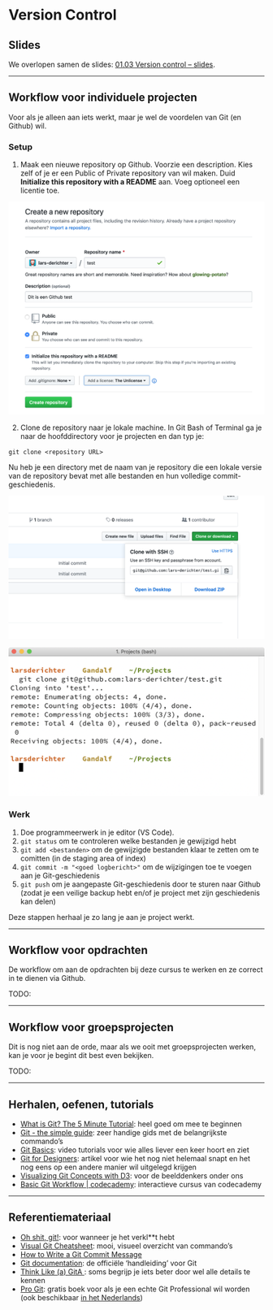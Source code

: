 # Version Control

## Slides

We overlopen samen de slides: [01.03 Version control – slides](/slides/01.03.version-control ":ignore").

---

## Workflow voor individuele projecten

Voor als je alleen aan iets werkt, maar je wel de voordelen van Git (en Github) wil.

### Setup

1. Maak een nieuwe repository op Github. Voorzie een description. Kies zelf of je er een Public of Private repository van wil maken. Duid **Initialize this repository with a README** aan. Voeg optioneel een licentie toe.

![Nieuwe Github repository maken](_images/github-new.png)

2. Clone de repository naar je lokale machine. In Git Bash of Terminal ga je naar de hoofddirectory voor je projecten en dan typ je:

```
git clone <repository URL>
```

Nu heb je een directory met de naam van je repository die een lokale versie van de repository bevat met alle bestanden en hun volledige commit-geschiedenis.

![De URL van je repository op Github](_images/github-repository-url.png)

![Output van git clone commando](_images/git-clone.png)

### Werk

1. Doe programmeerwerk in je editor (VS Code).
2. `git status` om te controleren welke bestanden je gewijzigd hebt
3. `git add <bestanden>` om de gewijzigde bestanden klaar te zetten om te comitten (in de staging area of index)
4. `git commit -m "<goed logbericht>"` om de wijzigingen toe te voegen aan je Git-geschiedenis
5. `git push` om je aangepaste Git-geschiedenis door te sturen naar Github (zodat je een veilige backup hebt en/of je project met zijn geschiedenis kan delen)

Deze stappen herhaal je zo lang je aan je project werkt.

---

## Workflow voor opdrachten

De workflow om aan de opdrachten bij deze cursus te werken en ze correct in te dienen via Github.

TODO:

---

## Workflow voor groepsprojecten

Dit is nog niet aan de orde, maar als we ooit met groepsprojecten werken, kan je voor je begint dit best even bekijken.

TODO:

---

## Herhalen, oefenen, tutorials

- [What is Git? The 5 Minute Tutorial](https://medium.com/@alanscarpa/what-is-git-the-5-minute-tutorial-daa0df0cc98c): heel goed om mee te beginnen
- [Git - the simple guide](http://rogerdudler.github.io/git-guide/): zeer handige gids met de belangrijkste commando’s
- [Git Basics](https://git-scm.com/videos): video tutorials voor wie alles liever een keer hoort en ziet
- [Git for Designers](https://medium.com/@dfosco/git-for-designers-856c434716e): artikel voor wie het nog niet helemaal snapt en het nog eens op een andere manier wil uitgelegd krijgen
- [Visualizing Git Concepts with D3](https://onlywei.github.io/explain-git-with-d3/): voor de beelddenkers onder ons
- [Basic Git Workflow | codecademy](https://www.codecademy.com/learn/learn-git/modules/learn-git-git-workflow-u): interactieve cursus van codecademy

---

## Referentiemateriaal

- [Oh shit, git!](https://ohshitgit.com): voor wanneer je het verkl\*\*t hebt
- [Visual Git Cheatsheet](http://ndpsoftware.com/git-cheatsheet.html): mooi, visueel overzicht van commando’s
- [How to Write a Git Commit Message](https://chris.beams.io/posts/git-commit/)
- [Git documentation](https://git-scm.com/docs): de officiële ‘handleiding’ voor Git
- [Think Like (a) GitA ](http://think-like-a-git.net): soms begrijp je iets beter door wel alle details te kennen
- [Pro Git](https://git-scm.com/book/en/v2): gratis boek voor als je een echte Git Professional wil worden (ook beschikbaar [in het Nederlands](https://git-scm.com/book/nl/v2))
